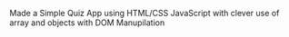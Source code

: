 Made a Simple Quiz App using HTML/CSS JavaScript with clever use of array and objects with DOM Manupilation
